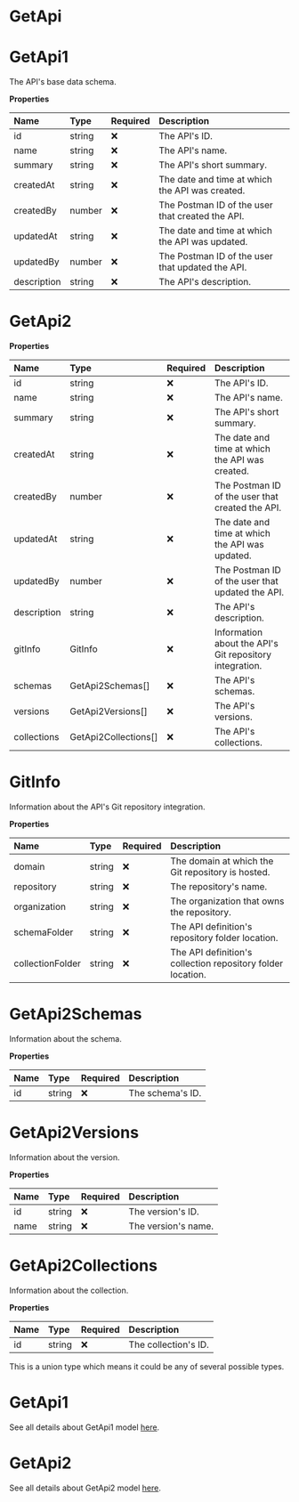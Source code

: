 # GetApi

# GetApi1

The API's base data schema.

**Properties**

| Name        | Type   | Required | Description                                      |
| :---------- | :----- | :------- | :----------------------------------------------- |
| id          | string | ❌       | The API's ID.                                    |
| name        | string | ❌       | The API's name.                                  |
| summary     | string | ❌       | The API's short summary.                         |
| createdAt   | string | ❌       | The date and time at which the API was created.  |
| createdBy   | number | ❌       | The Postman ID of the user that created the API. |
| updatedAt   | string | ❌       | The date and time at which the API was updated.  |
| updatedBy   | number | ❌       | The Postman ID of the user that updated the API. |
| description | string | ❌       | The API's description.                           |

# GetApi2

**Properties**

| Name        | Type                 | Required | Description                                             |
| :---------- | :------------------- | :------- | :------------------------------------------------------ |
| id          | string               | ❌       | The API's ID.                                           |
| name        | string               | ❌       | The API's name.                                         |
| summary     | string               | ❌       | The API's short summary.                                |
| createdAt   | string               | ❌       | The date and time at which the API was created.         |
| createdBy   | number               | ❌       | The Postman ID of the user that created the API.        |
| updatedAt   | string               | ❌       | The date and time at which the API was updated.         |
| updatedBy   | number               | ❌       | The Postman ID of the user that updated the API.        |
| description | string               | ❌       | The API's description.                                  |
| gitInfo     | GitInfo              | ❌       | Information about the API's Git repository integration. |
| schemas     | GetApi2Schemas[]     | ❌       | The API's schemas.                                      |
| versions    | GetApi2Versions[]    | ❌       | The API's versions.                                     |
| collections | GetApi2Collections[] | ❌       | The API's collections.                                  |

# GitInfo

Information about the API's Git repository integration.

**Properties**

| Name             | Type   | Required | Description                                                 |
| :--------------- | :----- | :------- | :---------------------------------------------------------- |
| domain           | string | ❌       | The domain at which the Git repository is hosted.           |
| repository       | string | ❌       | The repository's name.                                      |
| organization     | string | ❌       | The organization that owns the repository.                  |
| schemaFolder     | string | ❌       | The API definition's repository folder location.            |
| collectionFolder | string | ❌       | The API definition's collection repository folder location. |

# GetApi2Schemas

Information about the schema.

**Properties**

| Name | Type   | Required | Description      |
| :--- | :----- | :------- | :--------------- |
| id   | string | ❌       | The schema's ID. |

# GetApi2Versions

Information about the version.

**Properties**

| Name | Type   | Required | Description         |
| :--- | :----- | :------- | :------------------ |
| id   | string | ❌       | The version's ID.   |
| name | string | ❌       | The version's name. |

# GetApi2Collections

Information about the collection.

**Properties**

| Name | Type   | Required | Description          |
| :--- | :----- | :------- | :------------------- |
| id   | string | ❌       | The collection's ID. |

This is a union type which means it could be any of several possible types.

# GetApi1

See all details about GetApi1 model [here](GetApi1.md).

# GetApi2

See all details about GetApi2 model [here](GetApi2.md).

<!-- This file was generated by liblab | https://liblab.com/ -->

